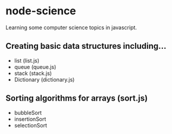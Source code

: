 # node-science
Learning some computer science topics in javascript.

## Creating basic data structures including...
- list (list.js)
- queue (queue.js)
- stack (stack.js)
- Dictionary (dictionary.js)
 
## Sorting algorithms for arrays (sort.js)
 - bubbleSort
 - insertionSort
 - selectionSort
